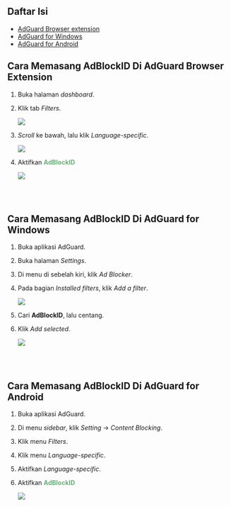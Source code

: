 ## Daftar Isi
- [AdGuard Browser extension](#cara-memasang-adblockid-di-adguard-browser-extension)
- [AdGuard for Windows](#cara-memasang-adblockid-di-adguard-for-windows)
- [AdGuard for Android](#cara-memasang-adblockid-di-adguard-for-android)


## Cara Memasang AdBlockID Di AdGuard Browser Extension
1. Buka halaman *dashboard*.
2. Klik tab *Filters*. <br>

   ![](https://i.imgur.com/85YEOKJ.png) <br>

3. *Scroll* ke bawah, lalu klik *Language-specific*. <br>

   ![](https://i.imgur.com/6dPOtOu.png) <br>

4. Aktifkan <span style="color:#67B279"><b>AdBlockID</b></span> <br>

   ![](https://i.imgur.com/ZQB0DN0.png) <br>

<br><br>

## Cara Memasang AdBlockID Di AdGuard for Windows
1. Buka aplikasi AdGuard.
2. Buka halaman *Settings*.
3. Di menu di sebelah kiri, klik *Ad Blocker*.
4. Pada bagian *Installed filters*, klik *Add a filter*. <br>

   ![](https://i.imgur.com/WzMNuRl.png) <br>

5. Cari **AdBlockID**, lalu centang.
6. Klik *Add selected*. <br>

   ![](https://i.imgur.com/cZSIyHp.png) <br>

<br><br>

## Cara Memasang AdBlockID Di AdGuard for Android
1. Buka aplikasi AdGuard.
2. Di menu *sidebar*, klik *Setting* -> *Content Blocking*.
3. Klik menu *Filters*.
4. Klik menu *Language-specific*.
5. Aktifkan *Language-specific*.
6. Aktifkan <span style="color:#67B279"><b>AdBlockID</b></span> <br>

   ![](https://i.imgur.com/154mvtG.jpg) <br>
